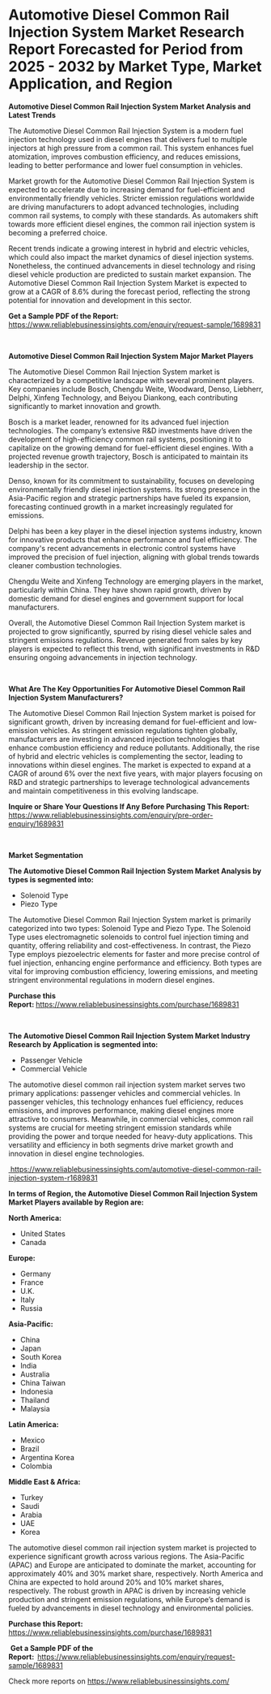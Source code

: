 <p><h1>Automotive Diesel Common Rail Injection System Market Research Report Forecasted for Period from 2025 -  2032 by Market Type, Market Application, and Region</h1></p><p><strong>Automotive Diesel Common Rail Injection System Market Analysis and Latest Trends</strong></p>
<p><p>The Automotive Diesel Common Rail Injection System is a modern fuel injection technology used in diesel engines that delivers fuel to multiple injectors at high pressure from a common rail. This system enhances fuel atomization, improves combustion efficiency, and reduces emissions, leading to better performance and lower fuel consumption in vehicles. </p><p>Market growth for the Automotive Diesel Common Rail Injection System is expected to accelerate due to increasing demand for fuel-efficient and environmentally friendly vehicles. Stricter emission regulations worldwide are driving manufacturers to adopt advanced technologies, including common rail systems, to comply with these standards. As automakers shift towards more efficient diesel engines, the common rail injection system is becoming a preferred choice.</p><p>Recent trends indicate a growing interest in hybrid and electric vehicles, which could also impact the market dynamics of diesel injection systems. Nonetheless, the continued advancements in diesel technology and rising diesel vehicle production are predicted to sustain market expansion. The Automotive Diesel Common Rail Injection System Market is expected to grow at a CAGR of 8.6% during the forecast period, reflecting the strong potential for innovation and development in this sector.</p></p>
<p><strong>Get a Sample PDF of the Report:&nbsp;</strong> <a href="https://www.reliablebusinessinsights.com/enquiry/request-sample/1689831?utm_campaign=57&utm_medium=2&utm_source=Github&utm_content=ia&utm_term=07012025&utm_id=automotive-diesel-common-rail-injection-system">https://www.reliablebusinessinsights.com/enquiry/request-sample/1689831</a></p>
<p>&nbsp;</p>
<p><strong>Automotive Diesel Common Rail Injection System Major Market Players</strong></p>
<p><p>The Automotive Diesel Common Rail Injection System market is characterized by a competitive landscape with several prominent players. Key companies include Bosch, Chengdu Weite, Woodward, Denso, Liebherr, Delphi, Xinfeng Technology, and Beiyou Diankong, each contributing significantly to market innovation and growth.</p><p>Bosch is a market leader, renowned for its advanced fuel injection technologies. The company’s extensive R&D investments have driven the development of high-efficiency common rail systems, positioning it to capitalize on the growing demand for fuel-efficient diesel engines. With a projected revenue growth trajectory, Bosch is anticipated to maintain its leadership in the sector.</p><p>Denso, known for its commitment to sustainability, focuses on developing environmentally friendly diesel injection systems. Its strong presence in the Asia-Pacific region and strategic partnerships have fueled its expansion, forecasting continued growth in a market increasingly regulated for emissions.</p><p>Delphi has been a key player in the diesel injection systems industry, known for innovative products that enhance performance and fuel efficiency. The company's recent advancements in electronic control systems have improved the precision of fuel injection, aligning with global trends towards cleaner combustion technologies.</p><p>Chengdu Weite and Xinfeng Technology are emerging players in the market, particularly within China. They have shown rapid growth, driven by domestic demand for diesel engines and government support for local manufacturers. </p><p>Overall, the Automotive Diesel Common Rail Injection System market is projected to grow significantly, spurred by rising diesel vehicle sales and stringent emissions regulations. Revenue generated from sales by key players is expected to reflect this trend, with significant investments in R&D ensuring ongoing advancements in injection technology.</p></p>
<p>&nbsp;</p>
<p><strong>What Are The Key Opportunities For Automotive Diesel Common Rail Injection System Manufacturers?</strong></p>
<p><p>The Automotive Diesel Common Rail Injection System market is poised for significant growth, driven by increasing demand for fuel-efficient and low-emission vehicles. As stringent emission regulations tighten globally, manufacturers are investing in advanced injection technologies that enhance combustion efficiency and reduce pollutants. Additionally, the rise of hybrid and electric vehicles is complementing the sector, leading to innovations within diesel engines. The market is expected to expand at a CAGR of around 6% over the next five years, with major players focusing on R&D and strategic partnerships to leverage technological advancements and maintain competitiveness in this evolving landscape.</p></p>
<p><strong>Inquire or Share Your Questions If Any Before Purchasing This Report:</strong> <a href="https://www.reliablebusinessinsights.com/enquiry/pre-order-enquiry/1689831?utm_campaign=57&utm_medium=2&utm_source=Github&utm_content=ia&utm_term=07012025&utm_id=automotive-diesel-common-rail-injection-system">https://www.reliablebusinessinsights.com/enquiry/pre-order-enquiry/1689831</a></p>
<p>&nbsp;</p>
<p><strong>Market Segmentation</strong></p>
<p><strong>The Automotive Diesel Common Rail Injection System Market Analysis by types is segmented into:</strong></p>
<p><ul><li>Solenoid Type</li><li>Piezo Type</li></ul></p>
<p><p>The Automotive Diesel Common Rail Injection System market is primarily categorized into two types: Solenoid Type and Piezo Type. The Solenoid Type uses electromagnetic solenoids to control fuel injection timing and quantity, offering reliability and cost-effectiveness. In contrast, the Piezo Type employs piezoelectric elements for faster and more precise control of fuel injection, enhancing engine performance and efficiency. Both types are vital for improving combustion efficiency, lowering emissions, and meeting stringent environmental regulations in modern diesel engines.</p></p>
<p><strong>Purchase this Report:&nbsp;</strong><a href="https://www.reliablebusinessinsights.com/purchase/1689831?utm_campaign=57&utm_medium=2&utm_source=Github&utm_content=ia&utm_term=07012025&utm_id=automotive-diesel-common-rail-injection-system">https://www.reliablebusinessinsights.com/purchase/1689831</a></p>
<p>&nbsp;</p>
<p><strong>The Automotive Diesel Common Rail Injection System Market Industry Research by Application is segmented into:</strong></p>
<p><ul><li>Passenger Vehicle</li><li>Commercial Vehicle</li></ul></p>
<p><p>The automotive diesel common rail injection system market serves two primary applications: passenger vehicles and commercial vehicles. In passenger vehicles, this technology enhances fuel efficiency, reduces emissions, and improves performance, making diesel engines more attractive to consumers. Meanwhile, in commercial vehicles, common rail systems are crucial for meeting stringent emission standards while providing the power and torque needed for heavy-duty applications. This versatility and efficiency in both segments drive market growth and innovation in diesel engine technologies.</p></p>
<p><a href="https://www.reliablebusinessinsights.com/automotive-diesel-common-rail-injection-system-r1689831?utm_campaign=57&utm_medium=2&utm_source=Github&utm_content=ia&utm_term=07012025&utm_id=automotive-diesel-common-rail-injection-system">&nbsp;https://www.reliablebusinessinsights.com/automotive-diesel-common-rail-injection-system-r1689831</a></p>
<p><strong>In terms of Region, the Automotive Diesel Common Rail Injection System Market Players available by Region are:</strong></p>
<p>
    <p> <strong> North America: </strong>
        <ul>
            <li>United States</li>
            <li>Canada</li>
        </ul>
        </p> 
    <p> <strong> Europe: </strong>
        <ul>
            <li>Germany</li>
            <li>France</li>
            <li>U.K.</li>
            <li>Italy</li>
            <li>Russia</li>
        </ul>
        </p> 
    <p> <strong> Asia-Pacific: </strong>
        <ul>
            <li>China</li>
            <li>Japan</li>
            <li>South Korea</li>
            <li>India</li>
            <li>Australia</li>
            <li>China Taiwan</li>
            <li>Indonesia</li>
            <li>Thailand</li>
            <li>Malaysia</li>
        </ul>
        </p> 
    <p> <strong> Latin America: </strong>
        <ul>
            <li>Mexico</li>
            <li>Brazil</li>
            <li>Argentina Korea</li>
            <li>Colombia</li>
        </ul>
        </p> 
    <p> <strong> Middle East & Africa: </strong>
        <ul>
            <li>Turkey</li>
            <li>Saudi</li>
            <li>Arabia</li>
            <li>UAE</li>
            <li>Korea</li>
        </ul>
    </p>
    </p>
<p><p>The automotive diesel common rail injection system market is projected to experience significant growth across various regions. The Asia-Pacific (APAC) and Europe are anticipated to dominate the market, accounting for approximately 40% and 30% market share, respectively. North America and China are expected to hold around 20% and 10% market shares, respectively. The robust growth in APAC is driven by increasing vehicle production and stringent emission regulations, while Europe’s demand is fueled by advancements in diesel technology and environmental policies.</p></p>
<p><strong>Purchase this Report: </strong><a href="https://www.reliablebusinessinsights.com/purchase/1689831?utm_campaign=57&utm_medium=2&utm_source=Github&utm_content=ia&utm_term=07012025&utm_id=automotive-diesel-common-rail-injection-system">https://www.reliablebusinessinsights.com/purchase/1689831</a></p>
<p>&nbsp;<strong>Get a Sample PDF of the Report:&nbsp;&nbsp;</strong><a href="https://www.reliablebusinessinsights.com/enquiry/request-sample/1689831?utm_campaign=57&utm_medium=2&utm_source=Github&utm_content=ia&utm_term=07012025&utm_id=automotive-diesel-common-rail-injection-system">https://www.reliablebusinessinsights.com/enquiry/request-sample/1689831</a></p>
<p><strong></strong></p>
<p>Check more reports on <a href="https://www.reliablebusinessinsights.com/?utm_campaign=57&utm_medium=2&utm_source=Github&utm_content=ia&utm_term=07012025&utm_id=automotive-diesel-common-rail-injection-system">https://www.reliablebusinessinsights.com/</a></p>